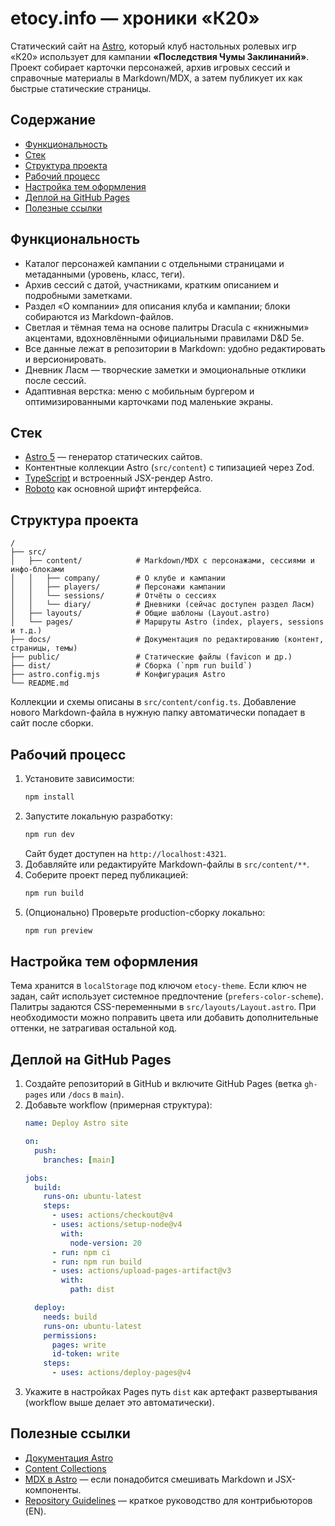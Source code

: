 # etocy.info — хроники «К20»

Статический сайт на [Astro](https://astro.build), который клуб настольных ролевых игр «К20» использует для кампании **«Последствия Чумы Заклинаний»**. Проект собирает карточки персонажей, архив игровых сессий и справочные материалы в Markdown/MDX, а затем публикует их как быстрые статические страницы.

## Содержание

- [Функциональность](#функциональность)
- [Стек](#стек)
- [Структура проекта](#структура-проекта)
- [Рабочий процесс](#рабочий-процесс)
- [Настройка тем оформления](#настройка-тем-оформления)
- [Деплой на GitHub Pages](#деплой-на-github-pages)
- [Полезные ссылки](#полезные-ссылки)

## Функциональность

- Каталог персонажей кампании с отдельными страницами и метаданными (уровень, класс, теги).
- Архив сессий с датой, участниками, кратким описанием и подробными заметками.
- Раздел «О компании» для описания клуба и кампании; блоки собираются из Markdown-файлов.
- Светлая и тёмная тема на основе палитры Dracula с «книжными» акцентами, вдохновлёнными официальными правилами D&D 5e.
- Все данные лежат в репозитории в Markdown: удобно редактировать и версионировать.
- Дневник Ласм — творческие заметки и эмоциональные отклики после сессий.
- Адаптивная верстка: меню с мобильным бургером и оптимизированными карточками под маленькие экраны.

## Стек

- [Astro 5](https://docs.astro.build) — генератор статических сайтов.
- Контентные коллекции Astro (`src/content`) с типизацией через Zod.
- [TypeScript](https://www.typescriptlang.org/) и встроенный JSX-рендер Astro.
- [Roboto](https://fonts.google.com/specimen/Roboto) как основной шрифт интерфейса.

## Структура проекта

```
/
├── src/
│   ├── content/            # Markdown/MDX с персонажами, сессиями и инфо-блоками
│   │   ├── company/        # О клубе и кампании
│   │   ├── players/        # Персонажи кампании
│   │   └── sessions/       # Отчёты о сессиях
│   │   └── diary/          # Дневники (сейчас доступен раздел Ласм)
│   ├── layouts/            # Общие шаблоны (Layout.astro)
│   └── pages/              # Маршруты Astro (index, players, sessions и т.д.)
├── docs/                   # Документация по редактированию (контент, страницы, темы)
├── public/                 # Статические файлы (favicon и др.)
├── dist/                   # Сборка (`npm run build`)
├── astro.config.mjs        # Конфигурация Astro
└── README.md
```

Коллекции и схемы описаны в `src/content/config.ts`. Добавление нового Markdown-файла в нужную папку автоматически попадает в сайт после сборки.

## Рабочий процесс

1. Установите зависимости:
   ```sh
   npm install
   ```
2. Запустите локальную разработку:
   ```sh
   npm run dev
   ```
   Сайт будет доступен на `http://localhost:4321`.
3. Добавляйте или редактируйте Markdown-файлы в `src/content/**`.
4. Соберите проект перед публикацией:
   ```sh
   npm run build
   ```
5. (Опционально) Проверьте production-сборку локально:
   ```sh
   npm run preview
   ```

## Настройка тем оформления

Тема хранится в `localStorage` под ключом `etocy-theme`. Если ключ не задан, сайт использует системное предпочтение (`prefers-color-scheme`). Палитры задаются CSS-переменными в `src/layouts/Layout.astro`. При необходимости можно поправить цвета или добавить дополнительные оттенки, не затрагивая остальной код.

## Деплой на GitHub Pages

1. Создайте репозиторий в GitHub и включите GitHub Pages (ветка `gh-pages` или `/docs` в `main`).
2. Добавьте workflow (примерная структура):
   ```yaml
   name: Deploy Astro site

   on:
     push:
       branches: [main]

   jobs:
     build:
       runs-on: ubuntu-latest
       steps:
         - uses: actions/checkout@v4
         - uses: actions/setup-node@v4
           with:
             node-version: 20
         - run: npm ci
         - run: npm run build
         - uses: actions/upload-pages-artifact@v3
           with:
             path: dist

     deploy:
       needs: build
       runs-on: ubuntu-latest
       permissions:
         pages: write
         id-token: write
       steps:
         - uses: actions/deploy-pages@v4
   ```
3. Укажите в настройках Pages путь `dist` как артефакт развертывания (workflow выше делает это автоматически).

## Полезные ссылки

- [Документация Astro](https://docs.astro.build)
- [Content Collections](https://docs.astro.build/en/guides/content-collections/)
- [MDX в Astro](https://docs.astro.build/en/guides/integrations-guide/mdx/) — если понадобится смешивать Markdown и JSX-компоненты.
- [Repository Guidelines](AGENTS.md) — краткое руководство для контрибьюторов (EN).
